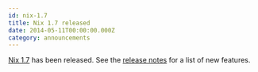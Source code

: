 ```yaml
---
id: nix-1.7
title: Nix 1.7 released 
date: 2014-05-11T00:00:00.000Z
category: announcements
---
```

[Nix 1.7](https://hydra.nixos.org/release/nix/nix-1.7) has been released. See the [release notes](/manual/nix/stable/release-notes/rl-1.7.html) for a list of new features.
